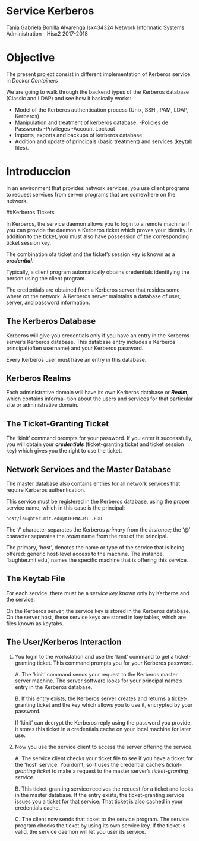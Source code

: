 # Service Kerberos

Tania Gabriela Bonilla Alvarenga
Isx434324
Network Informatic Systems Administration  - Hisx2 2017-2018

# Objective
The present project consist in different implementation of Kerberos service in _Docker Containers_

We are going to walk through the backend types of the Kerberos database (Classic and LDAP) and see how it basically works:

- Model of the Kerberos authentication process (Unix, SSH , PAM, LDAP, Kerberos).
- Manipulation and treatment of kerberos database.
	-Policies de Passwords
	-Privileges
	-Account Lockout
- Imports, exports and backups of kerberos database. 
- Addition and update of principals (basic treatment) and services (keytab files).


# Introduccion
In an environment that provides network services, you use client programs to request services
from server programs that are somewhere on the network.

##Kerberos Tickets

In Kerberos, the service daemon allows you to login to a remote machine if you can
provide the daemon a Kerberos ticket which proves your identity. In addition to the ticket,
you must also have possession of the corresponding ticket session key.

The combination ofa ticket and the ticket’s session key is known as a **_credential_**.

Typically, a client program automatically obtains credentials identifying the person using
the client program.

The credentials are obtained from a Kerberos server that resides some-
where on the network. A Kerberos server maintains a database of user, server, and password
information.

## The Kerberos Database

Kerberos will give you credentials only if you have an entry in the Kerberos server’s Kerberos
database. This database entry includes a Kerberos principal(often username) and your Kerberos password.

Every Kerberos user must have an entry in this database.

## Kerberos Realms

Each administrative domain will have its own Kerberos database or **_Realm_**, which contains informa-
tion about the users and services for that particular site or administrative domain.

## The Ticket-Granting Ticket

The ‘kinit’ command prompts for your password. If you enter it successfully, you will
obtain your **_credentials_** (ticket-granting ticket and ticket session key) which gives you the right to use the ticket.

## Network Services and the Master Database

The master database also contains entries for all network services that require Kerberos authentication.

This service must be registered in the Kerberos database, using the proper service name,
which in this case is the principal:
	
	host/laughter.mit.edu@ATHENA.MIT.EDU


The ‘/’ character separates the Kerberos _primary_ from the _instance_; the ‘@’ character separates the _realm_ name from the rest of the principal.

The primary, ‘host’, denotes the name or type of the service that is being offered: generic host-level access to the machine.
The instance, ‘laughter.mit.edu’, names the specific machine that is offering this service.


## The Keytab File

For each service, there must be a _service key_ known only by Kerberos and the service.

On the Kerberos server, the service key is stored in the Kerberos database.
On the server host, these service keys are stored in key tables, which are files known as
keytabs.


## The User/Kerberos Interaction

1. You login to the workstation and use the ‘kinit’ command to get a ticket-granting
ticket. This command prompts you for your Kerberos password.

	A. The ‘kinit’ command sends your request to the Kerberos master server machine.
	The server software looks for your principal name’s entry in the Kerberos database.
	
	B. If this entry exists, the Kerberos server creates and returns a ticket-granting ticket
	and the key which allows you to use it, encrypted by your password.
	
	If ‘kinit’ can decrypt the Kerberos reply using the password you provide, it stores this ticket in
	a credentials cache on your local machine for later use.
	
2. Now you use the service client to access the server offering the service.

	A. The service client checks your ticket file to see if you have a ticket for the ‘host’
	service. You don’t, so it uses the credential cache’s _ticket-granting ticket_
	to make a request to the master server’s _ticket-granting service_.

	B. This ticket-granting service receives the request for a ticket and looks in the master database.
	If the entry exists, the ticket-granting service issues you a ticket for that service.
	That ticket is also cached in your credentials cache.

	C. The client now sends that ticket to the service program.
	The service program checks the ticket by using its own service key.
	If the ticket is valid, the service daemon will let you user its service.








